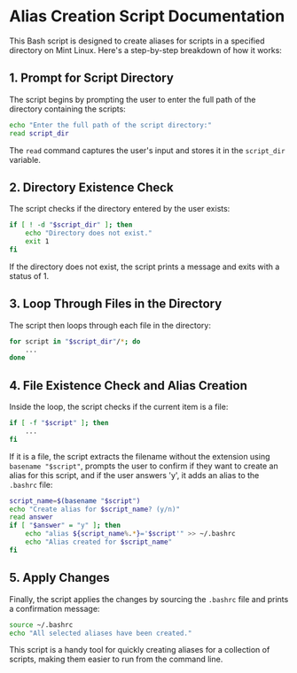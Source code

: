 # Alias Creation Script Documentation

This Bash script is designed to create aliases for scripts in a specified directory on Mint Linux. Here's a step-by-step breakdown of how it works:

## 1. Prompt for Script Directory

The script begins by prompting the user to enter the full path of the directory containing the scripts:

```bash
echo "Enter the full path of the script directory:"
read script_dir
```

The `read` command captures the user's input and stores it in the `script_dir` variable.

## 2. Directory Existence Check

The script checks if the directory entered by the user exists:

```bash
if [ ! -d "$script_dir" ]; then
    echo "Directory does not exist."
    exit 1
fi
```

If the directory does not exist, the script prints a message and exits with a status of 1.

## 3. Loop Through Files in the Directory

The script then loops through each file in the directory:

```bash
for script in "$script_dir"/*; do
    ...
done
```

## 4. File Existence Check and Alias Creation

Inside the loop, the script checks if the current item is a file:

``` bash
if [ -f "$script" ]; then
    ...
fi
```

If it is a file, the script extracts the filename without the extension using `basename "$script"`, prompts the user to confirm if they want to create an alias for this script, and if the user answers 'y', it adds an alias to the `.bashrc` file:

```bash
script_name=$(basename "$script")
echo "Create alias for $script_name? (y/n)"
read answer
if [ "$answer" = "y" ]; then
    echo "alias ${script_name%.*}='$script'" >> ~/.bashrc
    echo "Alias created for $script_name"
fi
```

## 5. Apply Changes

Finally, the script applies the changes by sourcing the `.bashrc` file and prints a confirmation message:

``` bash
source ~/.bashrc
echo "All selected aliases have been created."
```
This script is a handy tool for quickly creating aliases for a collection of scripts, making them easier to run from the command line.

